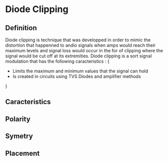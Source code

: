 # Diode Clipping
## Definition
Diode clipping is technique that was developped in order to mimic the distortion that happenned to andio signals when amps would reach their maximum levels and signal loss would occur in the for of clipping where the signal would be cut off at its extremities.
Diode clipping is a sort signal modulation that has the following caracteristics :
{
- Limits the maximum and minimum values that the signal can hold
- Is created in circuits using TVS Diodes and amplifier methods

}
## Caracteristics

## Polarity
## Symetry
## Placement
